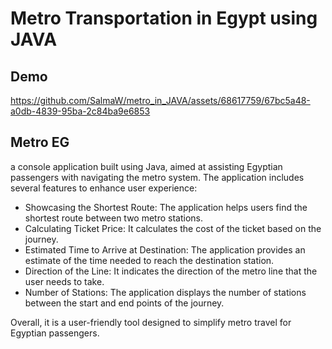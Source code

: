 # Metro Transportation in Egypt using JAVA

## Demo 

https://github.com/SalmaW/metro_in_JAVA/assets/68617759/67bc5a48-a0db-4839-95ba-2c84ba9e6853

## Metro EG
a console application built using Java, aimed at assisting Egyptian passengers with navigating the metro system. The application includes several features to enhance user experience:

- Showcasing the Shortest Route: The application helps users find the shortest route between two metro stations.
- Calculating Ticket Price: It calculates the cost of the ticket based on the journey.
- Estimated Time to Arrive at Destination: The application provides an estimate of the time needed to reach the destination station.
- Direction of the Line: It indicates the direction of the metro line that the user needs to take.
- Number of Stations: The application displays the number of stations between the start and end points of the journey.

Overall, it is a user-friendly tool designed to simplify metro travel for Egyptian passengers.
